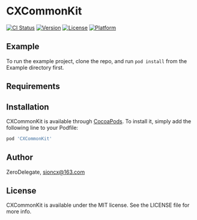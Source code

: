 # CXCommonKit

[![CI Status](https://img.shields.io/travis/ZeroDelegate/CXCommonKit.svg?style=flat)](https://travis-ci.org/ZeroDelegate/CXCommonKit)
[![Version](https://img.shields.io/cocoapods/v/CXCommonKit.svg?style=flat)](https://cocoapods.org/pods/CXCommonKit)
[![License](https://img.shields.io/cocoapods/l/CXCommonKit.svg?style=flat)](https://cocoapods.org/pods/CXCommonKit)
[![Platform](https://img.shields.io/cocoapods/p/CXCommonKit.svg?style=flat)](https://cocoapods.org/pods/CXCommonKit)

## Example

To run the example project, clone the repo, and run `pod install` from the Example directory first.

## Requirements

## Installation

CXCommonKit is available through [CocoaPods](https://cocoapods.org). To install
it, simply add the following line to your Podfile:

```ruby
pod 'CXCommonKit'
```

## Author

ZeroDelegate, sioncx@163.com

## License

CXCommonKit is available under the MIT license. See the LICENSE file for more info.
